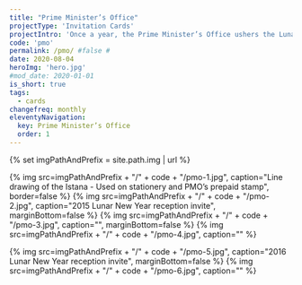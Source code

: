 ```yaml
---
title: "Prime Minister’s Office"
projectType: 'Invitation Cards'
projectIntro: 'Once a year, the Prime Minister’s Office ushers the Lunar New Year with a reception at the Istana. Dignitaries, delegates and invitees will receive a specially designed invitation card to commemorate the event. I had the privilege to have my design selected for 2015 & 2016.'
code: 'pmo'
permalink: /pmo/ #false #
date: 2020-08-04
heroImg: 'hero.jpg'
#mod_date: 2020-01-01
is_short: true
tags: 
  - cards
changefreq: monthly
eleventyNavigation:
  key: Prime Minister’s Office
  order: 1
---
```

{% set imgPathAndPrefix = site.path.img | url %}

{% img src=imgPathAndPrefix + "/" + code + "/pmo-1.jpg", caption="Line drawing of the Istana - Used on stationery and PMO’s prepaid stamp", border=false %}
{% img src=imgPathAndPrefix + "/" + code + "/pmo-2.jpg", caption="2015 Lunar New Year reception invite", marginBottom=false %}
{% img src=imgPathAndPrefix + "/" + code + "/pmo-3.jpg", caption="", marginBottom=false %}
{% img src=imgPathAndPrefix + "/" + code + "/pmo-4.jpg", caption="" %}

{% img src=imgPathAndPrefix + "/" + code + "/pmo-5.jpg", caption="2016 Lunar New Year reception invite", marginBottom=false %}
{% img src=imgPathAndPrefix + "/" + code + "/pmo-6.jpg", caption="" %}